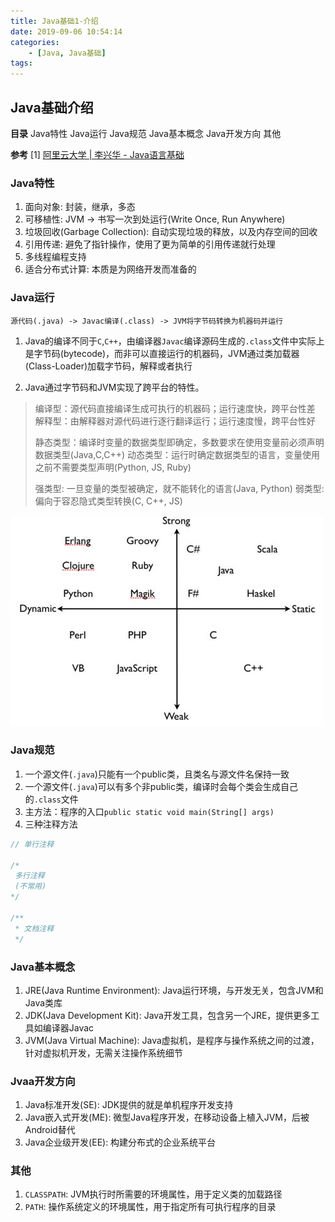 ```yaml
---
title: Java基础1-介绍
date: 2019-09-06 10:54:14
categories: 
    - [Java, Java基础]
tags:
---
```

## Java基础介绍
__目录__
Java特性
Java运行
Java规范
Java基本概念
Java开发方向
其他

__参考__
[1] [阿里云大学 | 李兴华 - Java语言基础](https://edu.aliyun.com/roadmap/java?spm=5176.13345299.1392477.3.63ddf153q7QkVf)

### Java特性
1. 面向对象: 封装，继承，多态
2. 可移植性: JVM -> 书写一次到处运行(Write Once, Run Anywhere) 
3. 垃圾回收(Garbage Collection): 自动实现垃圾的释放，以及内存空间的回收
4. 引用传递: 避免了指针操作，使用了更为简单的引用传递就行处理
5. 多线程编程支持
6. 适合分布式计算: 本质是为网络开发而准备的

### Java运行
    源代码(.java) -> Javac编译(.class) -> JVM将字节码转换为机器码并运行

1. Java的编译不同于`C`,`C++`，由编译器`Javac`编译源码生成的`.class`文件中实际上是字节码(bytecode)，而非可以直接运行的机器码，JVM通过类加载器(Class-Loader)加载字节码，解释或者执行

2. Java通过字节码和JVM实现了跨平台的特性。

> 编译型：源代码直接编译生成可执行的机器码；运行速度快，跨平台性差
> 解释型：由解释器对源代码进行逐行翻译运行；运行速度慢，跨平台性好
> 
> 静态类型：编译时变量的数据类型即确定，多数要求在使用变量前必须声明数据类型(Java,C,C++)
> 动态类型：运行时确定数据类型的语言，变量使用之前不需要类型声明(Python, JS, Ruby)
> 
> 强类型: 一旦变量的类型被确定，就不能转化的语言(Java, Python)
> 弱类型: 偏向于容忍隐式类型转换(C, C++, JS)

<!-- more -->

![不同类型语言](Java笔记1/language.jpg)

### Java规范
1. 一个源文件(`.java`)只能有一个public类，且类名与源文件名保持一致
2. 一个源文件(`.java`)可以有多个非public类，编译时会每个类会生成自己的`.class`文件
3. 主方法：程序的入口`public static void main(String[] args)`
4. 三种注释方法

```java
// 单行注释

/* 
 多行注释
 (不常用)
*/

/**
 * 文档注释
 */
```

### Java基本概念
1. JRE(Java Runtime Environment): Java运行环境，与开发无关，包含JVM和Java类库  
2. JDK(Java Development Kit): Java开发工具，包含另一个JRE，提供更多工具如编译器Javac  
3. JVM(Java Virtual Machine): Java虚拟机，是程序与操作系统之间的过渡，针对虚拟机开发，无需关注操作系统细节  

### Jvaa开发方向
1. Java标准开发(SE): JDK提供的就是单机程序开发支持
2. Java嵌入式开发(ME): 微型Java程序开发，在移动设备上植入JVM，后被Android替代
3. Java企业级开发(EE): 构建分布式的企业系统平台

### 其他
1. `CLASSPATH`: JVM执行时所需要的环境属性，用于定义类的加载路径
2. `PATH`: 操作系统定义的环境属性，用于指定所有可执行程序的目录
